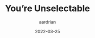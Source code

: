---
author: aardrian
date: 2022-03-25
permalink: false
tags:
  - accessibility
  - css
target_url: https://adrianroselli.com/2022/03/youre-unselectable.html
title: You’re Unselectable
---